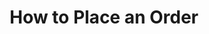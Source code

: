 ---
id: "place-order"
title: "How to Place an Order"
slug: "/guides/place-order"
sidebar_position: 3
---